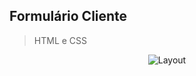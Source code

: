 ## Formulário Cliente

> HTML e CSS

<div align="center">
<img alt="Layout" src="https://github.com/adamsjuliana/Projetos/blob/main/Front-End/Formularios/Clientes/imagem.png">
</div>
